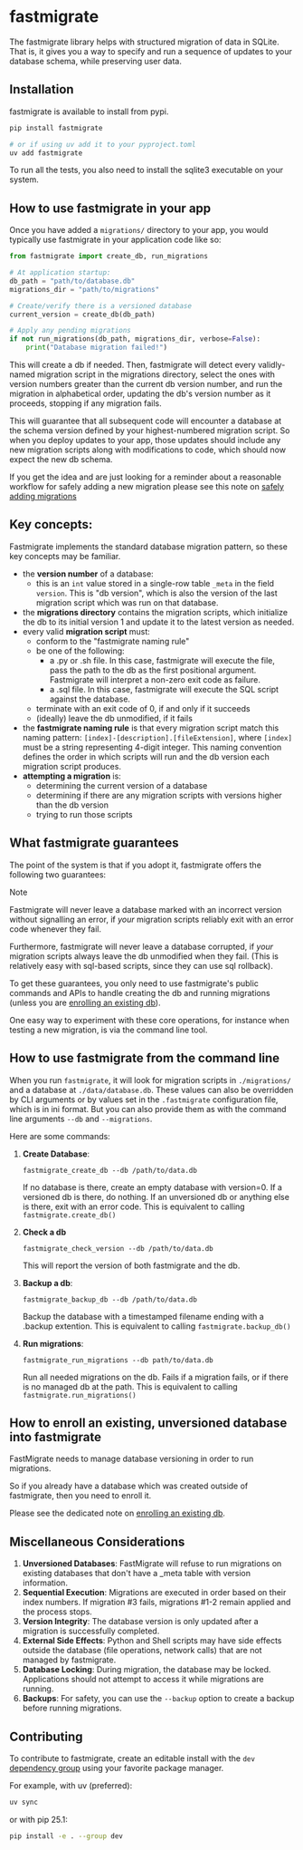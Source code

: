 # fastmigrate

The fastmigrate library helps with structured migration of data in SQLite. That is, it gives you a way to specify and run a sequence of updates to your database schema, while preserving user data.

## Installation

fastmigrate is available to install from pypi.

```bash
pip install fastmigrate

# or if using uv add it to your pyproject.toml
uv add fastmigrate
```

To run all the tests, you also need to install the sqlite3 executable on your system.

## How to use fastmigrate in your app

Once you have added a `migrations/` directory to your app, you would typically use fastmigrate in your application code like so:

```python
from fastmigrate import create_db, run_migrations

# At application startup:
db_path = "path/to/database.db"
migrations_dir = "path/to/migrations"

# Create/verify there is a versioned database
current_version = create_db(db_path)

# Apply any pending migrations
if not run_migrations(db_path, migrations_dir, verbose=False):
    print("Database migration failed!")
```

This will create a db if needed. Then, fastmigrate will detect every validly-named migration script in the migrations directory, select the ones with version numbers greater than the current db version number, and run the migration in alphabetical order, updating the db's version number as it proceeds, stopping if any migration fails.

This will guarantee that all subsequent code will encounter a database at the schema version defined by your highest-numbered migration script. So when you deploy updates to your app, those updates should include any new migration scripts along with modifications to code, which should now expect the new db schema.

If you get the idea and are just looking for a reminder about a reasonable workflow for safely adding a new migration please see this note on [safely adding migrations](./adding_migrations.qmd)

## Key concepts:

Fastmigrate implements the standard database migration pattern, so these key concepts may be familiar.

- the **version number** of a database:
  - this is an `int` value stored in a single-row table `_meta` in the field `version`. This is "db version", which is also the version of the last migration script which was run on that database.
- the **migrations directory** contains the migration scripts, which initialize the db to its initial version 1 and update it to the latest version as needed.
- every valid **migration script** must:
  - conform to the "fastmigrate naming rule"
  - be one of the following:
     - a .py or .sh file. In this case, fastmigrate will execute the file, pass the path to the db as the first positional argument. Fastmigrate will interpret a non-zero exit code as failure.
     - a .sql file. In this case, fastmigrate will execute the SQL script against the database.
  - terminate with an exit code of 0, if and only if it succeeds
  - (ideally) leave the db unmodified, if it fails
- the **fastmigrate naming rule** is that every migration script match this naming pattern: `[index]-[description].[fileExtension]`, where `[index]` must be a string representing 4-digit integer. This naming convention defines the order in which scripts will run and the db version each migration script produces.
- **attempting a migration** is:
  - determining the current version of a database
  - determining if there are any migration scripts with versions higher than the db version
  - trying to run those scripts

## What fastmigrate guarantees

The point of the system is that if you adopt it, fastmigrate offers the following two guarantees:

> [!NOTE]
> Fastmigrate will never leave a database marked with an incorrect version without signalling an error, if *your* migration scripts reliably exit with an error code whenever they fail.
> 
> Furthermore, fastmigrate will never leave a database corrupted, if *your* migration scripts always leave the db unmodified when they fail. (This is relatively easy with sql-based scripts, since they can use sql rollback).

To get these guarantees, you only need to use fastmigrate's public commands and APIs to handle creating the db and running migrations (unless you are [enrolling an existing db](./enrolling.qmd)).

One easy way to experiment with these core operations, for instance when testing a new migration, is via the command line tool. 

## How to use fastmigrate from the command line

When you run `fastmigrate`, it will look for migration scripts in `./migrations/` and a database at `./data/database.db`. These values can also be overridden by CLI arguments or by values set in the `.fastmigrate` configuration file, which is in ini format. But you can also provide them as with the command line arguments `--db` and `--migrations`.

Here are some commands:

1. **Create Database**:
   ```
   fastmigrate_create_db --db /path/to/data.db
   ```
   If no database is there, create an empty database with version=0. If a versioned db is there, do nothing. If an unversioned db or anything else is there, exit with an error code. This is equivalent to calling `fastmigrate.create_db()`

2. **Check a db**
   ```
   fastmigrate_check_version --db /path/to/data.db
   ```
   This will report the version of both fastmigrate and the db.

3. **Backup a db**:
   ```
   fastmigrate_backup_db --db /path/to/data.db
   ```
   Backup the database with a timestamped filename ending with a .backup extention. This is equivalent to calling `fastmigrate.backup_db()`
   
4. **Run migrations**:
   ```
   fastmigrate_run_migrations --db path/to/data.db
   ```
   Run all needed migrations on the db. Fails if a migration fails, or if there is no managed db at the path. This is equivalent to calling `fastmigrate.run_migrations()`


## How to enroll an existing, unversioned database into fastmigrate

FastMigrate needs to manage database versioning in order to run migrations.

So if you already have a database which was created outside of fastmigrate, then you need to enroll it.

Please see the dedicated note on [enrolling an existing db](./enrolling.qmd).

## Miscellaneous Considerations

1. **Unversioned Databases**: FastMigrate will refuse to run migrations on existing databases that don't have a _meta table with version information.
2. **Sequential Execution**: Migrations are executed in order based on their index numbers. If migration #3 fails, migrations #1-2 remain applied and the process stops.
3. **Version Integrity**: The database version is only updated after a migration is successfully completed.
4. **External Side Effects**: Python and Shell scripts may have side effects outside the database (file operations, network calls) that are not managed by fastmigrate.
5. **Database Locking**: During migration, the database may be locked. Applications should not attempt to access it while migrations are running.
6. **Backups**: For safety, you can use the `--backup` option to create a backup before running migrations.

## Contributing

To contribute to fastmigrate, create an editable install with the `dev` [dependency group](https://peps.python.org/pep-0735) using your favorite package manager.

For example, with uv (preferred):

```bash
uv sync
```

or with pip 25.1:

```bash
pip install -e . --group dev
```

